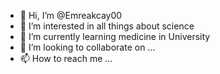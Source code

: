 - 👋 Hi, I’m @Emreakcay00
- 👀 I’m interested in all things about science
- 🌱 I’m currently learning medicine in University
- 💞️ I’m looking to collaborate on ...
- 📫 How to reach me ...

<!---
Emreakcay00/Emreakcay00 is a ✨ special ✨ repository because its `README.md` (this file) appears on your GitHub profile.
You can click the Preview link to take a look at your changes.
--->
